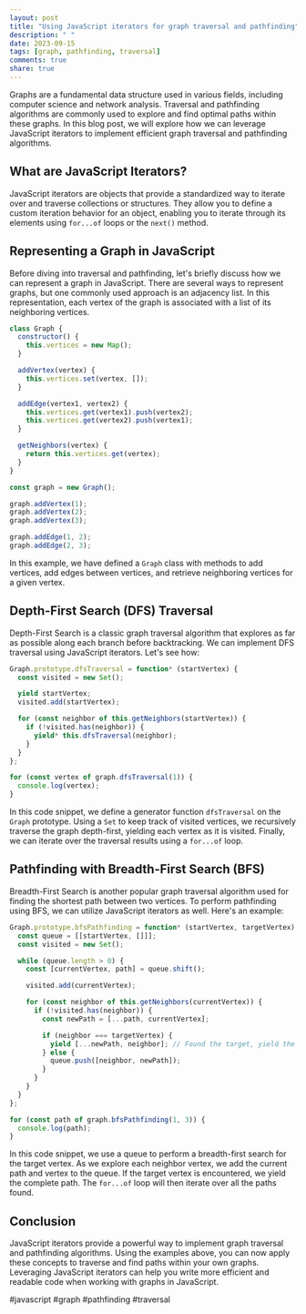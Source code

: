 ```yaml
---
layout: post
title: "Using JavaScript iterators for graph traversal and pathfinding"
description: " "
date: 2023-09-15
tags: [graph, pathfinding, traversal]
comments: true
share: true
---
```


Graphs are a fundamental data structure used in various fields, including computer science and network analysis. Traversal and pathfinding algorithms are commonly used to explore and find optimal paths within these graphs. In this blog post, we will explore how we can leverage JavaScript iterators to implement efficient graph traversal and pathfinding algorithms.

## What are JavaScript Iterators?

JavaScript iterators are objects that provide a standardized way to iterate over and traverse collections or structures. They allow you to define a custom iteration behavior for an object, enabling you to iterate through its elements using `for...of` loops or the `next()` method.

## Representing a Graph in JavaScript

Before diving into traversal and pathfinding, let's briefly discuss how we can represent a graph in JavaScript. There are several ways to represent graphs, but one commonly used approach is an adjacency list. In this representation, each vertex of the graph is associated with a list of its neighboring vertices.

```javascript
class Graph {
  constructor() {
    this.vertices = new Map();
  }

  addVertex(vertex) {
    this.vertices.set(vertex, []);
  }

  addEdge(vertex1, vertex2) {
    this.vertices.get(vertex1).push(vertex2);
    this.vertices.get(vertex2).push(vertex1);
  }

  getNeighbors(vertex) {
    return this.vertices.get(vertex);
  }
}

const graph = new Graph();

graph.addVertex(1);
graph.addVertex(2);
graph.addVertex(3);

graph.addEdge(1, 2);
graph.addEdge(2, 3);
```

In this example, we have defined a `Graph` class with methods to add vertices, add edges between vertices, and retrieve neighboring vertices for a given vertex.

## Depth-First Search (DFS) Traversal

Depth-First Search is a classic graph traversal algorithm that explores as far as possible along each branch before backtracking. We can implement DFS traversal using JavaScript iterators. Let's see how:

```javascript
Graph.prototype.dfsTraversal = function* (startVertex) {
  const visited = new Set();

  yield startVertex;
  visited.add(startVertex);

  for (const neighbor of this.getNeighbors(startVertex)) {
    if (!visited.has(neighbor)) {
      yield* this.dfsTraversal(neighbor);
    }
  }
};

for (const vertex of graph.dfsTraversal(1)) {
  console.log(vertex);
}
```

In this code snippet, we define a generator function `dfsTraversal` on the `Graph` prototype. Using a `Set` to keep track of visited vertices, we recursively traverse the graph depth-first, yielding each vertex as it is visited. Finally, we can iterate over the traversal results using a `for...of` loop.

## Pathfinding with Breadth-First Search (BFS)

Breadth-First Search is another popular graph traversal algorithm used for finding the shortest path between two vertices. To perform pathfinding using BFS, we can utilize JavaScript iterators as well. Here's an example:

```javascript
Graph.prototype.bfsPathfinding = function* (startVertex, targetVertex) {
  const queue = [[startVertex, []]];
  const visited = new Set();

  while (queue.length > 0) {
    const [currentVertex, path] = queue.shift();

    visited.add(currentVertex);

    for (const neighbor of this.getNeighbors(currentVertex)) {
      if (!visited.has(neighbor)) {
        const newPath = [...path, currentVertex];

        if (neighbor === targetVertex) {
          yield [...newPath, neighbor]; // Found the target, yield the path
        } else {
          queue.push([neighbor, newPath]);
        }
      }
    }
  }
};

for (const path of graph.bfsPathfinding(1, 3)) {
  console.log(path);
}
```

In this code snippet, we use a queue to perform a breadth-first search for the target vertex. As we explore each neighbor vertex, we add the current path and vertex to the queue. If the target vertex is encountered, we yield the complete path. The `for...of` loop will then iterate over all the paths found.

## Conclusion

JavaScript iterators provide a powerful way to implement graph traversal and pathfinding algorithms. Using the examples above, you can now apply these concepts to traverse and find paths within your own graphs. Leveraging JavaScript iterators can help you write more efficient and readable code when working with graphs in JavaScript.

#javascript #graph #pathfinding #traversal